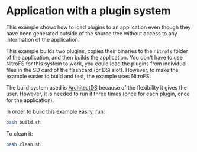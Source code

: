 # Application with a plugin system

This example shows how to load plugins to an application even though they have
been generated outside of the source tree without access to any information of
the application.

This example builds two plugins, copies their binaries to the `nitrofs` folder
of the application, and then builds the application. You don't have to use
NitroFS for this system to work, you could load the plugins from individual
files in the SD card of the flashcard (or DSi slot). However, to make the
example easier to build and test, the example uses NitroFS.

The build system used is [ArchitectDS](https://github.com/AntonioND/architectds)
because of the flexibility it gives the user. However, it is needed to run it
three times (once for each plugin, once for the application).

In order to build this example easily, run:

```bash
bash build.sh
```

To clean it:

```bash
bash clean.sh
```
